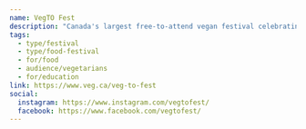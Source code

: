 ```yaml
---
name: VegTO Fest
description: "Canada's largest free-to-attend vegan festival celebrating its 40th anniversary in 2025. VegTO Fest features over 100 vendors offering plant-based food, wares, and innovations, along with cooking demonstrations, documentaries, and conversations with animal advocates and nutrition experts. The festival welcomes vegans, vegetarians, flexitarians, omnivores, and everyone in between."
tags:
  - type/festival
  - type/food-festival
  - for/food
  - audience/vegetarians
  - for/education
link: https://www.veg.ca/veg-to-fest
social:
  instagram: https://www.instagram.com/vegtofest/
  facebook: https://www.facebook.com/vegtofest/
---
```


